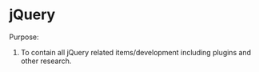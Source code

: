 jQuery
======

Purpose:
1. To contain all jQuery related items/development including plugins and other research.

